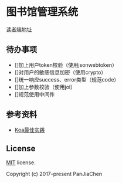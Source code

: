 # 图书馆管理系统

[读者端地址](https://github.com/AnsonZnl/weApp-school-library)

## 待办事项
- []加上用户token校验（使用jsonwebtoken）
- []对用户的敏感信息加密（使用crypto）
- []统一响应success、error类型（规范code）
- []加上参数校验（使用joi）
- []规范使用中间件

## 参考资料
- [Koa最佳实践](https://juejin.cn/post/6952665400890884127)

## License

[MIT](https://github.com/PanJiaChen/vue-admin-template/blob/master/LICENSE) license.

Copyright (c) 2017-present PanJiaChen
